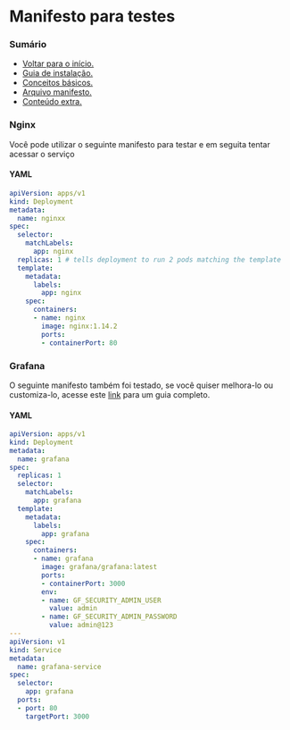 #  Manifesto para testes

### Sumário
- <a href="https://github.com/joao-prs/kubernetes">Voltar para o início.</a>
- <a href="https://github.com/joao-prs/kubernetes/blob/main/doc/kubernetes1.26.md">Guia de instalação.</a>
- <a href="https://github.com/joao-prs/kubernetes/blob/main/doc/kubernetes.concepts.md">Conceitos básicos.</a>
- <a href="https://github.com/joao-prs/kubernetes/blob/main/doc/kubernetes.manifest.md">Arquivo manifesto.</a>
- <a href="https://github.com/joao-prs/kubernetes/blob/main/doc/kubernetes1.26-extras.md">Conteúdo extra.</a>

### Nginx
Você pode utilizar o seguinte manifesto para testar e em seguita tentar acessar o serviço

#### YAML
```yaml
apiVersion: apps/v1
kind: Deployment
metadata:
  name: nginxx
spec:
  selector:
    matchLabels:
      app: nginx
  replicas: 1 # tells deployment to run 2 pods matching the template
  template:
    metadata:
      labels:
        app: nginx
    spec:
      containers:
      - name: nginx
        image: nginx:1.14.2
        ports:
        - containerPort: 80
```

### Grafana
O seguinte manifesto também foi testado, se você quiser melhora-lo ou customiza-lo, acesse este <a href='https://grafana.com/docs/grafana/latest/setup-grafana/installation/kubernetes/'>link</a> para um guia completo.

#### YAML
```yaml
apiVersion: apps/v1
kind: Deployment
metadata:
  name: grafana
spec:
  replicas: 1
  selector:
    matchLabels:
      app: grafana
  template:
    metadata:
      labels:
        app: grafana
    spec:
      containers:
      - name: grafana
        image: grafana/grafana:latest
        ports:
        - containerPort: 3000
        env:
        - name: GF_SECURITY_ADMIN_USER
          value: admin
        - name: GF_SECURITY_ADMIN_PASSWORD
          value: admin@123
---
apiVersion: v1
kind: Service
metadata:
  name: grafana-service
spec:
  selector:
    app: grafana
  ports:
  - port: 80
    targetPort: 3000
```
